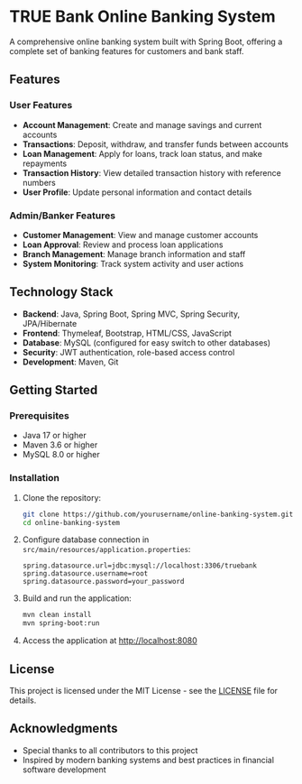 # TRUE Bank Online Banking System

A comprehensive online banking system built with Spring Boot, offering a complete set of banking features for customers and bank staff.

## Features

### User Features
- **Account Management**: Create and manage savings and current accounts
- **Transactions**: Deposit, withdraw, and transfer funds between accounts
- **Loan Management**: Apply for loans, track loan status, and make repayments
- **Transaction History**: View detailed transaction history with reference numbers
- **User Profile**: Update personal information and contact details

### Admin/Banker Features
- **Customer Management**: View and manage customer accounts
- **Loan Approval**: Review and process loan applications
- **Branch Management**: Manage branch information and staff
- **System Monitoring**: Track system activity and user actions

## Technology Stack

- **Backend**: Java, Spring Boot, Spring MVC, Spring Security, JPA/Hibernate
- **Frontend**: Thymeleaf, Bootstrap, HTML/CSS, JavaScript
- **Database**: MySQL (configured for easy switch to other databases)
- **Security**: JWT authentication, role-based access control
- **Development**: Maven, Git

## Getting Started

### Prerequisites
- Java 17 or higher
- Maven 3.6 or higher
- MySQL 8.0 or higher

### Installation

1. Clone the repository:
   ```bash
   git clone https://github.com/yourusername/online-banking-system.git
   cd online-banking-system
   ```

2. Configure database connection in `src/main/resources/application.properties`:
   ```properties
   spring.datasource.url=jdbc:mysql://localhost:3306/truebank
   spring.datasource.username=root
   spring.datasource.password=your_password
   ```

3. Build and run the application:
   ```bash
   mvn clean install
   mvn spring-boot:run
   ```

4. Access the application at [http://localhost:8080](http://localhost:8080)

## License

This project is licensed under the MIT License - see the [LICENSE](LICENSE) file for details.

## Acknowledgments

- Special thanks to all contributors to this project
- Inspired by modern banking systems and best practices in financial software development
